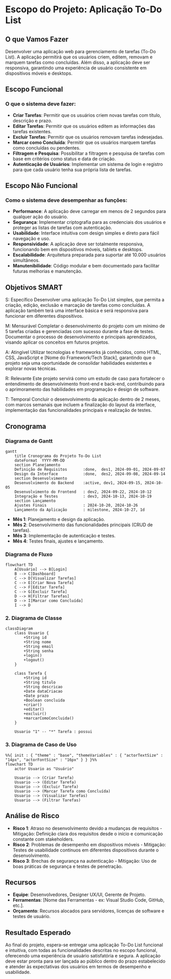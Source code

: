# Escopo do Projeto: Aplicação To-Do List

## O que Vamos Fazer

Desenvolver uma aplicação web para gerenciamento de tarefas (To-Do List). A aplicação permitirá que os usuários criem, editem, removam e marquem tarefas como concluídas. Além disso, a aplicação deve ser responsiva, garantindo uma experiência de usuário consistente em dispositivos móveis e desktops.

## Escopo Funcional

### O que o sistema deve fazer:
- **Criar Tarefas**: Permitir que os usuários criem novas tarefas com título, descrição e prazo.
- **Editar Tarefas**: Permitir que os usuários editem as informações das tarefas existentes.
- **Excluir Tarefas**: Permitir que os usuários removam tarefas indesejadas.
- **Marcar como Concluída**: Permitir que os usuários marquem tarefas como concluídas ou pendentes.
- **Filtragem e Pesquisa**: Possibilitar a filtragem e pesquisa de tarefas com base em critérios como status e data de criação.
- **Autenticação de Usuários**: Implementar um sistema de login e registro para que cada usuário tenha sua própria lista de tarefas.

## Escopo Não Funcional

### Como o sistema deve desempenhar as funções:
- **Performance**: A aplicação deve carregar em menos de 2 segundos para qualquer ação do usuário.
- **Segurança**: Implementar criptografia para as credenciais dos usuários e proteger as listas de tarefas com autenticação.
- **Usabilidade**: Interface intuitiva com design simples e direto para fácil navegação e uso.
- **Responsividade**: A aplicação deve ser totalmente responsiva, funcionando bem em dispositivos móveis, tablets e desktops.
- **Escalabilidade**: Arquitetura preparada para suportar até 10.000 usuários simultâneos.
- **Manutenibilidade**: Código modular e bem documentado para facilitar futuras melhorias e manutenção.

## Objetivos SMART

S: Específico
Desenvolver uma aplicação To-Do List simples, que permita a criação, edição, exclusão e marcação de tarefas como concluídas. A aplicação também terá uma interface básica e será responsiva para funcionar em diferentes dispositivos.

M: Mensurável
Completar o desenvolvimento do projeto com um mínimo de 5 tarefas criadas e gerenciadas com sucesso durante a fase de testes. Documentar o processo de desenvolvimento e principais aprendizados, visando aplicar os conceitos em futuros projetos.

A: Atingível
Utilizar tecnologias e frameworks já conhecidos, como HTML, CSS, JavaScript e [Nome do Framework/Tech Stack], garantindo que o projeto seja uma oportunidade de consolidar habilidades existentes e explorar novas técnicas.

R: Relevante
Este projeto servirá como um estudo de caso para fortalecer o entendimento de desenvolvimento front-end e back-end, contribuindo para o aprimoramento das habilidades em programação e design de software.

T: Temporal
Concluir o desenvolvimento da aplicação dentro de 2 meses, com marcos semanais que incluem a finalização do layout da interface, implementação das funcionalidades principais e realização de testes.



## Cronograma

### Diagrama de Gantt

```mermaid
gantt
    title Cronograma do Projeto To-Do List
    dateFormat  YYYY-MM-DD
    section Planejamento
    Definição de Requisitos       :done,  des1, 2024-09-01, 2024-09-07
    Design da Interface           :done,  des2, 2024-09-08, 2024-09-14
    section Desenvolvimento
    Desenvolvimento do Backend    :active, dev1, 2024-09-15, 2024-10-05
    Desenvolvimento do Frontend   : dev2, 2024-09-22, 2024-10-12
    Integração e Testes           : dev3, 2024-10-13, 2024-10-19
    section Lançamento
    Ajustes Finais                : 2024-10-20, 2024-10-26
    Lançamento da Aplicação       : milestone, 2024-10-27, 1d
```

- **Mês 1**: Planejamento e design da aplicação.
- **Mês 2**: Desenvolvimento das funcionalidades principais (CRUD de tarefas).
- **Mês 3**: Implementação de autenticação e testes.
- **Mês 4**: Testes finais, ajustes e lançamento.

### Diagrama de Fluxo
```mermaid
flowchart TD
    A[Usuário] --> B[Login]
    B --> C[Dashboard]
    C --> D[Visualizar Tarefas]
    C --> E[Criar Nova Tarefa]
    C --> F[Editar Tarefa]
    C --> G[Excluir Tarefa]
    D --> H[Filtrar Tarefas]
    D --> I[Marcar como Concluída]
    I --> D
```

### 2. Diagrama de Classe


```mermaid
classDiagram
    class Usuario {
        +String id
        +String nome
        +String email
        +String senha
        +login()
        +logout()
    }

    class Tarefa {
        +String id
        +String titulo
        +String descricao
        +Date dataCriacao
        +Date prazo
        +Boolean concluida
        +criar()
        +editar()
        +excluir()
        +marcarComoConcluida()
    }

    Usuario "1" -- "*" Tarefa : possui
```

### 3. Diagrama de Caso de Uso
```mermaid
%%{ init : { "theme" : "base", "themeVariables" : { "actorTextSize" : "14px", "actorFontSize" : "16px" } } }%%
flowchart TD
    actor Usuario as "Usuário"
    
    Usuario --> (Criar Tarefa)
    Usuario --> (Editar Tarefa)
    Usuario --> (Excluir Tarefa)
    Usuario --> (Marcar Tarefa como Concluída)
    Usuario --> (Visualizar Tarefas)
    Usuario --> (Filtrar Tarefas)
```
## Análise de Risco

- **Risco 1**: Atraso no desenvolvimento devido a mudanças de requisitos - Mitigação: Definição clara dos requisitos desde o início e comunicação constante com stakeholders.
- **Risco 2**: Problemas de desempenho em dispositivos móveis - Mitigação: Testes de usabilidade contínuos em diferentes dispositivos durante o desenvolvimento.
- **Risco 3**: Brechas de segurança na autenticação - Mitigação: Uso de boas práticas de segurança e testes de penetração.

## Recursos

- **Equipe**: Desenvolvedores, Designer UX/UI, Gerente de Projeto.
- **Ferramentas**: [Nome das Ferramentas - ex: Visual Studio Code, GitHub, etc.].
- **Orçamento**: Recursos alocados para servidores, licenças de software e testes de usuário.

## Resultado Esperado

Ao final do projeto, espera-se entregar uma aplicação To-Do List funcional e intuitiva, com todas as funcionalidades descritas no escopo funcional, oferecendo uma experiência de usuário satisfatória e segura. A aplicação deve estar pronta para ser lançada ao público dentro do prazo estabelecido e atender às expectativas dos usuários em termos de desempenho e usabilidade.
